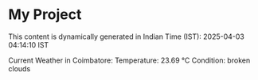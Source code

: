 # My Project

This content is dynamically generated in Indian Time (IST): 2025-04-03 04:14:10 IST


Current Weather in Coimbatore:
Temperature: 23.69 °C
Condition: broken clouds
